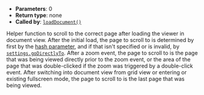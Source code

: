* **Parameters**: 0
* **Return type**: none
* **Called by**: [`loadDocument()`](#loadDocument)

Helper function to scroll to the correct page after loading the viewer in
document view. After the initial load, the page to scroll to is determined by
first by the [hash parameter](#MONKEY), and if that isn't specified or is
invalid, by [`settings.goDirectlyTo`](#MONKEY). After a zoom event, the page to
scroll to is the page that was being viewed directly prior to the zoom event,
or the area of the page that was double-clicked if the zoom was triggered by a
double-click event. After switching into document view from grid view or
entering or existing fullscreen mode, the page to scroll to is the last page
that was being viewed.
